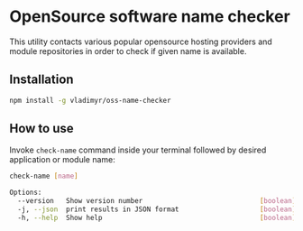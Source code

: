 OpenSource software name checker
================================

This utility contacts various popular opensource hosting providers
and module repositories in order to check if given name is available.

## Installation

```bash    
npm install -g vladimyr/oss-name-checker
```

## How to use

Invoke ```check-name``` command inside your terminal followed by
desired application or module name:

```bash
check-name [name]

Options:
  --version   Show version number                             [boolean]
  -j, --json  print results in JSON format                    [boolean]
  -h, --help  Show help                                       [boolean]
```
